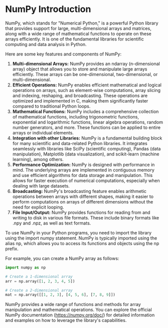 # NumPy Introduction
NumPy, which stands for "Numerical Python," is a powerful Python library that provides support for large, multi-dimensional arrays and matrices, along with a wide range of mathematical functions to operate on these arrays efficiently. It is one of the fundamental libraries for scientific computing and data analysis in Python.

Here are some key features and components of NumPy:

1. <b>Multi-dimensional Arrays:</b> NumPy provides an ndarray (n-dimensional array) object that allows you to store and manipulate large arrays efficiently. These arrays can be one-dimensional, two-dimensional, or multi-dimensional.
2. <b>Efficient Operations:</b> NumPy enables efficient mathematical and logical operations on arrays, such as element-wise computations, array slicing and indexing, reshaping, and broadcasting. These operations are optimized and implemented in C, making them significantly faster compared to traditional Python loops.
3. <b>Mathematical Functions:</b> NumPy includes a comprehensive collection of mathematical functions, including trigonometric functions, exponential and logarithmic functions, linear algebra operations, random number generators, and more. These functions can be applied to entire arrays or individual elements.
4. <b>Integration with other Libraries:</b> NumPy is a fundamental building block for many scientific and data-related Python libraries. It integrates seamlessly with libraries like SciPy (scientific computing), Pandas (data manipulation), Matplotlib (data visualization), and scikit-learn (machine learning), among others.
5. <b>Performance Optimization:</b> NumPy is designed with performance in mind. The underlying arrays are implemented in contiguous memory and use efficient algorithms for data storage and manipulation. This allows for faster execution of numerical computations, especially when dealing with large datasets.
6. <b>Broadcasting:</b> NumPy's broadcasting feature enables arithmetic operations between arrays with different shapes, making it easier to perform computations on arrays of different dimensions without the need for explicit looping.
7. <b>File Input/Output:</b> NumPy provides functions for reading from and writing to disk in various file formats. These include binary formats like .npy and .npz, as well as text formats.
 
To use NumPy in your Python programs, you need to import the library using the import numpy statement. NumPy is typically imported using the alias np, which allows you to access its functions and objects using the np prefix.

For example, you can create a NumPy array as follows:

```python
import numpy as np

# Create a 1-dimensional array
arr = np.array([1, 2, 3, 4, 5])

# Create a 2-dimensional array
mat = np.array([[1, 2, 3], [4, 5, 6], [7, 8, 9]])

```
NumPy provides a wide range of functions and methods for array manipulation and mathematical operations. You can explore the official NumPy documentation (https://numpy.org/doc/) for detailed information and examples on how to leverage the library's capabilities.
